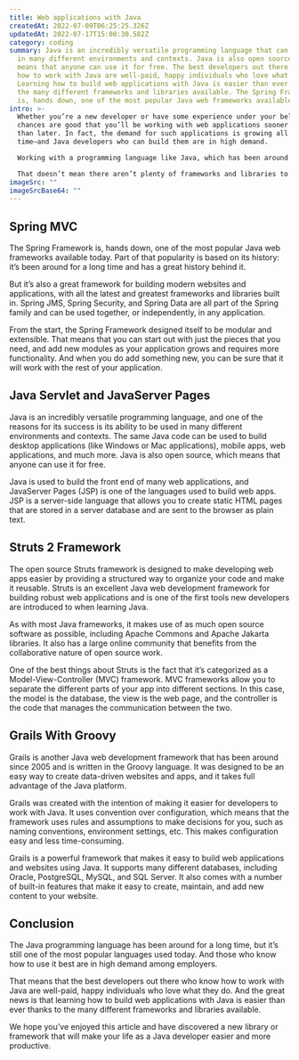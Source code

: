 ```yaml
---
title: Web applications with Java
createdAt: 2022-07-09T06:25:25.326Z
updatedAt: 2022-07-17T15:00:30.582Z
category: coding
summary: Java is an incredibly versatile programming language that can be used
  in many different environments and contexts. Java is also open source, which
  means that anyone can use it for free. The best developers out there who know
  how to work with Java are well-paid, happy individuals who love what they do.
  Learning how to build web applications with Java is easier than ever thanks to
  the many different frameworks and libraries available. The Spring Framework
  is, hands down, one of the most popular Java web frameworks available today.
intro: >-
  Whether you’re a new developer or have some experience under your belt,
  chances are good that you’ll be working with web applications sooner rather
  than later. In fact, the demand for such applications is growing all the
  time—and Java developers who can build them are in high demand.

  Working with a programming language like Java, which has been around for so long and proven its staying power time and again, is as much of an opportunity as it is a challenge. Because every other programmer out there has also discovered the same thing about Java – that it’s both stable and powerful.

  That doesn’t mean there aren’t plenty of frameworks and libraries to choose from – there are more than enough options from which to choose! These libraries and frameworks make it easier to build websites using Java without having to worry about boilerplate code or syntax details. So let’s take a look at some of your best options for building web apps with Java.
imageSrc: ""
imageSrcBase64: ""
---
```


## Spring MVC

The Spring Framework is, hands down, one of the most popular Java web frameworks available today. Part of that popularity is based on its history: it’s been around for a long time and has a great history behind it.

But it’s also a great framework for building modern websites and applications, with all the latest and greatest frameworks and libraries built in. Spring JMS, Spring Security, and Spring Data are all part of the Spring family and can be used together, or independently, in any application.

From the start, the Spring Framework designed itself to be modular and extensible. That means that you can start out with just the pieces that you need, and add new modules as your application grows and requires more functionality. And when you do add something new, you can be sure that it will work with the rest of your application.

## Java Servlet and JavaServer Pages

Java is an incredibly versatile programming language, and one of the reasons for its success is its ability to be used in many different environments and contexts. The same Java code can be used to build desktop applications (like Windows or Mac applications), mobile apps, web applications, and much more. Java is also open source, which means that anyone can use it for free.

Java is used to build the front end of many web applications, and JavaServer Pages (JSP) is one of the languages used to build web apps. JSP is a server-side language that allows you to create static HTML pages that are stored in a server database and are sent to the browser as plain text.

## Struts 2 Framework

The open source Struts framework is designed to make developing web apps easier by providing a structured way to organize your code and make it reusable. Struts is an excellent Java web development framework for building robust web applications and is one of the first tools new developers are introduced to when learning Java.

As with most Java frameworks, it makes use of as much open source software as possible, including Apache Commons and Apache Jakarta libraries. It also has a large online community that benefits from the collaborative nature of open source work.

One of the best things about Struts is the fact that it’s categorized as a Model-View-Controller (MVC) framework. MVC frameworks allow you to separate the different parts of your app into different sections. In this case, the model is the database, the view is the web page, and the controller is the code that manages the communication between the two.

## Grails With Groovy

Grails is another Java web development framework that has been around since 2005 and is written in the Groovy language. It was designed to be an easy way to create data-driven websites and apps, and it takes full advantage of the Java platform.

Grails was created with the intention of making it easier for developers to work with Java. It uses convention over configuration, which means that the framework uses rules and assumptions to make decisions for you, such as naming conventions, environment settings, etc. This makes configuration easy and less time-consuming.

Grails is a powerful framework that makes it easy to build web applications and websites using Java. It supports many different databases, including Oracle, PostgreSQL, MySQL, and SQL Server. It also comes with a number of built-in features that make it easy to create, maintain, and add new content to your website.

## Conclusion

The Java programming language has been around for a long time, but it’s still one of the most popular languages used today. And those who know how to use it best are in high demand among employers.

That means that the best developers out there who know how to work with Java are well-paid, happy individuals who love what they do. And the great news is that learning how to build web applications with Java is easier than ever thanks to the many different frameworks and libraries available.

We hope you’ve enjoyed this article and have discovered a new library or framework that will make your life as a Java developer easier and more productive.

